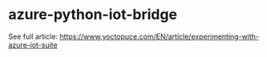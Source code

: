 # azure-python-iot-bridge

See full article: https://www.yoctopuce.com/EN/article/experimenting-with-azure-iot-suite
